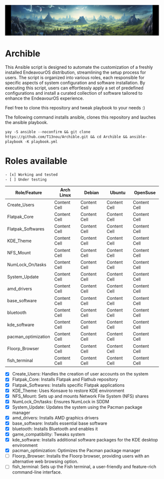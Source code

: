 <img src=https://github.com/T13nou/Archible/blob/main/images/t13nou_Arch_Linux_Terraforming_Ansible_with_text_Archible_930879c2-0545-4c05-9996-286f5f4f803d.png width="1000" height="100">

# Archible

This Ansible script is designed to automate the customization of a freshly installed EndeavourOS distribution, streamlining the setup process for users. The script is organized into various roles, each responsible for specific aspects of system configuration and software installation. By executing this script, users can effortlessly apply a set of predefined configurations and install a curated collection of software tailored to enhance the EndeavourOS experience.

Feel free to clone this repository and tweak playbook to your needs :)

The following command installs ansible, clones this repository and lauches the ansible playbook.

```
yay -S ansible --noconfirm && git clone https://github.com/T13nou/Archible.git && cd Archible && ansible-playbook -K playbook.yml
```

# Roles available

```
- [x] Working and tested
- [ ] Under testing
```

| Role/Feature  | Arch Linux | Debian | Ubuntu | OpenSuse |
| ------------- | ------------- | ------------- | ------------- | ------------- |
| Create_Users  | Content Cell  | Content Cell  | Content Cell  | Content Cell  |
| Flatpak_Core  | Content Cell  | Content Cell  | Content Cell  | Content Cell  |
| Flatpak_Softwares  | Content Cell  | Content Cell  | Content Cell  | Content Cell  |
| KDE_Theme  | Content Cell  | Content Cell  | Content Cell  | Content Cell  |
| NFS_Mount  | Content Cell  | Content Cell  | Content Cell  | Content Cell  |
| NumLock_On/tasks  | Content Cell  | Content Cell  | Content Cell  | Content Cell  |
| System_Update | Content Cell  | Content Cell  | Content Cell  | Content Cell  |
| amd_drivers | Content Cell  | Content Cell  | Content Cell  | Content Cell  |
| base_software | Content Cell  | Content Cell  | Content Cell  | Content Cell  |
| bluetooth | Content Cell  | Content Cell  | Content Cell  | Content Cell  |
| kde_software | Content Cell  | Content Cell  | Content Cell  | Content Cell  |
| pacman_optimization | Content Cell  | Content Cell  | Content Cell  | Content Cell  |
| Floorp_Browser | Content Cell  | Content Cell  | Content Cell  | Content Cell  |
| fish_terminal | Content Cell  | Content Cell  | Content Cell  | Content Cell  |


- [x] Create_Users: Handles the creation of user accounts on the system
- [x] Flatpak_Core: Installs Flatpak and Flathub repository
- [x] Flatpak_Softwares: Installs specific Flatpak applications
- [x] KDE_Theme: Uses Konsave to restore KDE environment
- [x] NFS_Mount: Sets up and mounts Network File System (NFS) shares
- [x] NumLock_On/tasks: Ensures NumLock in SDDM
- [x] System_Update: Updates the system using the Pacman package manager
- [x] amd_drivers: Installs AMD graphics drivers
- [x] base_software: Installs essential base software
- [x] bluetooth: Installs Bluetooth and enables it
- [x] game_compatibility: Tweaks system
- [x] kde_software: Installs additional software packages for the KDE desktop environment
- [x] pacman_optimization: Optimizes the Pacman package manager
- [ ] Floorp_Browser: Installs the Floorp browser, providing users with an alternative web browsing option.
- [ ] fish_terminal: Sets up the Fish terminal, a user-friendly and feature-rich command-line interface.
